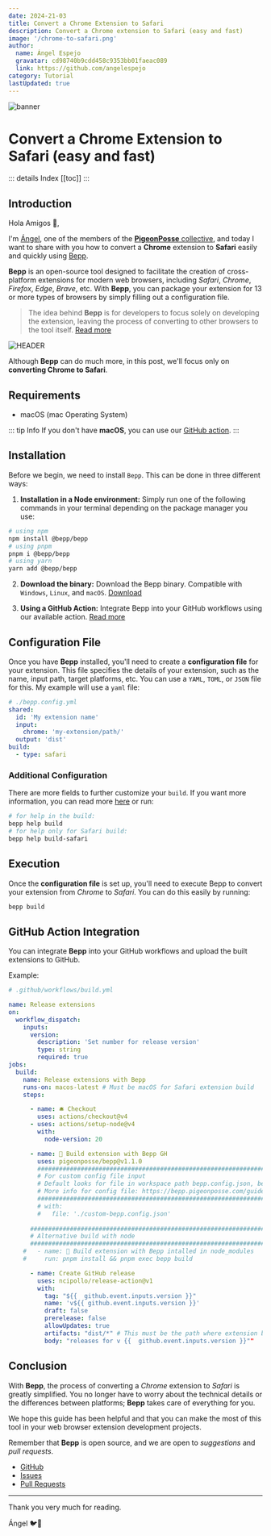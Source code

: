 ```yaml
---
date: 2024-21-03
title: Convert a Chrome Extension to Safari
description: Convert a Chrome extension to Safari (easy and fast)
image: '/chrome-to-safari.png'
author: 
  name: Ángel Espejo
  gravatar: cd98740b9cdd458c9353bb01faeac089
  link: https://github.com/angelespejo
category: Tutorial
lastUpdated: true
---
```


![banner](/chrome-to-safari.png)

# Convert a Chrome Extension to Safari (easy and fast) <Badge type="info" :text="$frontmatter.category" />

::: details Index
[[toc]]
:::

## Introduction

Hola Amigos 🌟,

I'm [Ángel](https://github.com/angelespejo), one of the members of the [**PigeonPosse** collective](https://github.com/pigeonposse), and today I want to share with you how to convert a **Chrome** extension to **Safari** easily and quickly using [Bepp](https://bepp.pigeonposse.com).

**Bepp** is an open-source tool designed to facilitate the creation of cross-platform extensions for modern web browsers, including _Safari_, _Chrome_, _Firefox_, _Edge_, _Brave_, etc. With **Bepp**, you can package your extension for 13 or more types of browsers by simply filling out a configuration file.

> The idea behind **Bepp** is for developers to focus solely on developing the extension, leaving the process of converting to other browsers to the tool itself. [Read more](https://bepp.pigeonposse.com/guide/getting-started)

![HEADER](/schema.png)

Although **Bepp** can do much more, in this post, we'll focus only on **converting Chrome to Safari**.

## Requirements

- macOS (mac Operating System)

::: tip Info
If you don't have **macOS**, you can use our [GitHub action](https://github.com/marketplace/actions/bepp-a-cross-browser-extension-builder).
:::

## Installation

Before we begin, we need to install `Bepp`. This can be done in three different ways:

1. **Installation in a Node environment:** Simply run one of the following commands in your terminal depending on the package manager you use:

```bash
# using npm
npm install @bepp/bepp
# using pnpm
pnpm i @bepp/bepp
# using yarn
yarn add @bepp/bepp
```

2. **Download the binary:** Download the Bepp binary. Compatible with `Windows`, `Linux`, and `macOS`. [Download](https://github.com/pigeonposse/bepp/releases/latest)

3. **Using a GitHub Action:** Integrate Bepp into your GitHub workflows using our available action. [Read more](https://bepp.pigeonposse.com/guide/getting-started#installation)

## Configuration File

Once you have **Bepp** installed, you'll need to create a **configuration file** for your extension. This file specifies the details of your extension, such as the name, input path, target platforms, etc. You can use a `YAML`, `TOML`, or `JSON` file for this. My example will use a `yaml` file:

```yaml
# ./bepp.config.yml
shared: 
  id: 'My extension name'
  input: 
    chrome: 'my-extension/path/' 
  output: 'dist'
build: 
  - type: safari
```

### Additional Configuration

There are more fields to further customize your `build`. If you want more information, you can read more [here](https://bepp.pigeonposse.com/guide/build/config-file) or run:

```bash
# for help in the build:
bepp help build
# for help only for Safari build:
bepp help build-safari
```

## Execution

Once the **configuration file** is set up, you'll need to execute Bepp to convert your extension from _Chrome_ to _Safari_. You can do this easily by running:

```bash
bepp build
```

## GitHub Action Integration

You can integrate **Bepp** into your GitHub workflows and upload the built extensions to GitHub.

Example:

```yaml
# .github/workflows/build.yml

name: Release extensions
on:
  workflow_dispatch:
    inputs:
      version:
        description: 'Set number for release version'
        type: string
        required: true
jobs:
  build:
    name: Release extensions with Bepp
    runs-on: macos-latest # Must be macOS for Safari extension build
    steps:

      - name: 🛎 Checkout
        uses: actions/checkout@v4
      - uses: actions/setup-node@v4
        with:
          node-version: 20

      - name: 🚀 Build extension with Bepp GH
        uses: pigeonposse/bepp@v1.1.0
        ##########################################################################################
        # For custom config file input
        # Default looks for file in workspace path bepp.config.json, bepp.config.yaml, bepp.config.toml
        # More info for config file: https://bepp.pigeonposse.com/guide/build/config-file
        ##########################################################################################
        # with:
        #   file: './custom-bepp.config.json'
   
      ##########################################################################################
      # Alternative build with node
      ##########################################################################################
    #   - name: 🚀 Build extension with Bepp intalled in node_modules
    #     run: pnpm install && pnpm exec bepp build

      - name: Create GitHub release
        uses: ncipollo/release-action@v1
        with:
          tag: "${{  github.event.inputs.version }}"
          name: 'v${{ github.event.inputs.version }}'
          draft: false
          prerelease: false
          allowUpdates: true
          artifacts: "dist/*" # This must be the path where extension builds are
          body: "releases for v {{  github.event.inputs.version }}""


```

## Conclusion

With **Bepp**, the process of converting a _Chrome_ extension to _Safari_ is greatly simplified. You no longer have to worry about the technical details or the differences between platforms; **Bepp** takes care of everything for you.

We hope this guide has been helpful and that you can make the most of this tool in your web browser extension development projects.

Remember that **Bepp** is open source, and we are open to _suggestions_ and _pull requests_.

- [GitHub](https://github.com/pigeonposse/bepp)
- [Issues](https://github.com/pigeonposse/bepp/issues)
- [Pull Requests](https://github.com/pigeonposse/bepp/pulls)

---

Thank you very much for reading.

Ángel 🐦🌈
